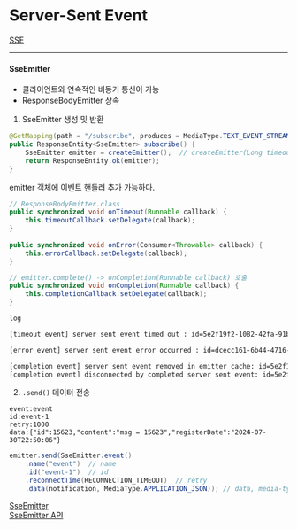 # Server-Sent Event

[SSE](https://github.com/lkwoung88/react-sse-demo?tab=readme-ov-file#server-sent-events)

---   

#### SseEmitter
* 클라이언트와 연속적인 비동기 통신이 가능
* ResponseBodyEmitter 상속

1. SseEmitter 생성 및 반환
``` java
@GetMapping(path = "/subscribe", produces = MediaType.TEXT_EVENT_STREAM_VALUE)  
public ResponseEntity<SseEmitter> subscribe() {   
    SseEmitter emitter = createEmitter();  // createEmitter(Long timeout);
    return ResponseEntity.ok(emitter);  
}   
```

emitter 객체에 이벤트 핸들러 추가 가능하다.
``` java
// ResponseBodyEmitter.class
public synchronized void onTimeout(Runnable callback) {  
    this.timeoutCallback.setDelegate(callback);  
}  
  
public synchronized void onError(Consumer<Throwable> callback) {  
    this.errorCallback.setDelegate(callback);  
}  

// emitter.complete() -> onCompletion(Runnable callback) 호출 
public synchronized void onCompletion(Runnable callback) {  
    this.completionCallback.setDelegate(callback);  
}
```

```bash
log

[timeout event] server sent event timed out : id=5e2f19f2-1082-42fa-91b1-d567a59d1318

[error event] server sent event error occurred : id=dcecc161-6b44-4716-b82f-8653f11c3728, message=현재 연결은 사용자의 호스트 시스템의 소프트웨어의 의해 중단되었습니다

[completion event] server sent event removed in emitter cache: id=5e2f19f2-1082-42fa-91b1-d567a59d1318
[completion event] disconnected by completed server sent event: id=5e2f19f2-1082-42fa-91b1-d567a59d1318
```

2.  `.send()` 데이터 전송

``` HTTP
event:event
id:event-1
retry:1000
data:{"id":15623,"content":"msg = 15623","registerDate":"2024-07-30T22:50:06"}
```

``` java
emitter.send(SseEmitter.event()  
    .name("event")  // name
    .id("event-1")  // id
    .reconnectTime(RECONNECTION_TIMEOUT)  // retry
    .data(notification, MediaType.APPLICATION_JSON)); // data, media-type : json
```

[SseEmitter](https://docs.spring.io/spring-framework/reference/web/webmvc/mvc-ann-async.html#mvc-ann-async-http-streaming)   
[SseEmitter API](https://docs.spring.io/spring-framework/docs/current/javadoc-api/org/springframework/web/servlet/mvc/method/annotation/SseEmitter.html)

